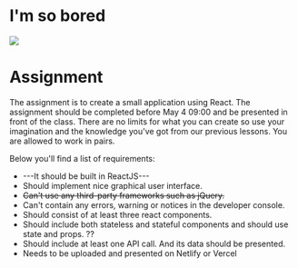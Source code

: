 # I'm so bored

<img src="https://media.giphy.com/media/dT7LBdAZP1Rh6/giphy.gif">

# Assignment
The assignment is to create a small application using React. The assignment should be completed before May 4 09:00 and be presented in front of the class. There are no limits for what you can create so use your imagination and the knowledge you've got from our previous lessons. You are allowed to work in pairs.

Below you'll find a list of requirements:

- ---It should be built in ReactJS---
- Should implement nice graphical user interface.
- <s>Can't use any third-party frameworks such as jQuery.</s>
- Can't contain any errors, warning or notices in the developer console.
- Should consist of at least three react components.
- Should include both stateless and stateful components and should use state and props. ??
- Should include at least one API call. And its data should be presented.
- Needs to be uploaded and presented on Netlify or Vercel
